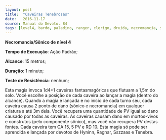 ```yaml
---
layout: post
title:  "Caveiras Tenebrosas"
date:   2016-11-17
source: Manual do Devoto. 84
tags: [level4, bardo, paladino, ranger, clerigo, druida, necromancia, sonico, tenebra, hyninn, ragnar, sszzas]
---
```


**Necromancia/Sônico de nível 4**

**Tempo de Execução**: Ação Padrão;

**Alcance**: 15 metros;

**Duração**: 1 minuto;

**Teste de Resistência**: nenhum;

Esta magia invoca 1d4+1 caveiras 
fantasmagóricas que flutuam a 1,5m do 
solo. Você escolhe a posição de cada caveira ao lançar a magia (dentro do alcance). Quando a magia é lançada e no início de cada turno seu, cada caveira causa 
2 ponto de dano (sônico e necromancia) 
em qualquer criatura a até 3m dela. Você 
recupera uma quantidade de PV igual ao 
dano causado por todas as caveiras. As 
caveiras causam dano em mortos-vivos 
e construtos (pelo componente sônico), 
mas você não recupera PV destas fontes. Cada caveira tem CA 15, 5 PV e RD 10. 
Esta magia só pode ser aprendida e lançada 
por devotos de Hyninn, Ragnar, Sszzaas 
e Tenebra.